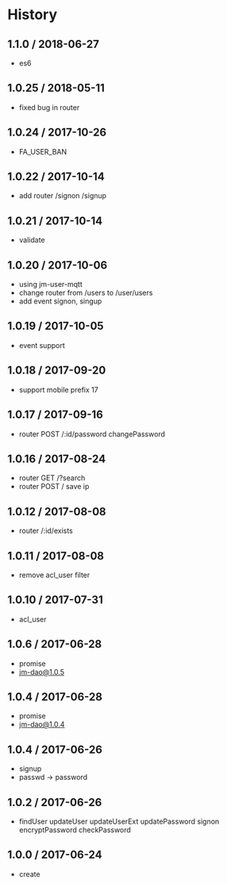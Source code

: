 # History

## 1.1.0 / 2018-06-27
- es6

## 1.0.25 / 2018-05-11
- fixed bug in router

## 1.0.24 / 2017-10-26
- FA_USER_BAN

## 1.0.22 / 2017-10-14
- add router /signon /signup

## 1.0.21 / 2017-10-14
- validate

## 1.0.20 / 2017-10-06
- using jm-user-mqtt
- change router from /users to /user/users
- add event signon, singup

## 1.0.19 / 2017-10-05
- event support

## 1.0.18 / 2017-09-20
- support mobile prefix 17

## 1.0.17 / 2017-09-16
- router POST /:id/password changePassword

## 1.0.16 / 2017-08-24
- router GET /?search
- router POST / save ip

## 1.0.12 / 2017-08-08
- router /:id/exists

## 1.0.11 / 2017-08-08
- remove acl_user filter

## 1.0.10 / 2017-07-31
- acl_user

## 1.0.6 / 2017-06-28
- promise
- jm-dao@1.0.5

## 1.0.4 / 2017-06-28
- promise
- jm-dao@1.0.4

## 1.0.4 / 2017-06-26
- signup
- passwd -> password

## 1.0.2 / 2017-06-26
- findUser updateUser updateUserExt updatePassword signon encryptPassword checkPassword

## 1.0.0 / 2017-06-24
- create
